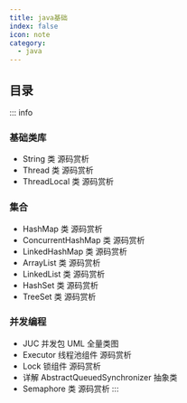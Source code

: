 ```yaml
---
title: java基础
index: false
icon: note
category:
  - java
---
```


## 目录

::: info

### 基础类库
+ String 类 源码赏析
+ Thread 类 源码赏析
+ ThreadLocal 类 源码赏析

### 集合
+ HashMap 类 源码赏析
+ ConcurrentHashMap 类 源码赏析
+ LinkedHashMap 类 源码赏析
+ ArrayList 类 源码赏析
+ LinkedList 类 源码赏析
+ HashSet 类 源码赏析
+ TreeSet 类 源码赏析

### 并发编程
+ JUC 并发包 UML 全量类图
+ Executor 线程池组件 源码赏析
+ Lock 锁组件 源码赏析
+ 详解 AbstractQueuedSynchronizer 抽象类
+ Semaphore 类 源码赏析
:::
